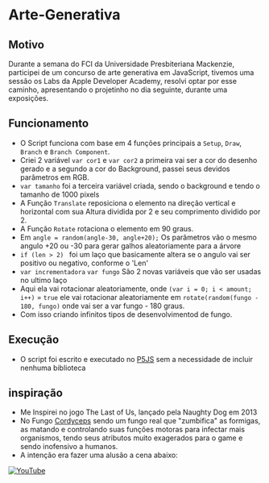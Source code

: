 # Arte-Generativa

## Motivo
Durante a semana do FCI da Universidade Presbiteriana Mackenzie, participei de um concurso de arte generativa em JavaScript, tivemos uma sessão os Labs da Apple Developer Academy, resolvi optar por esse caminho, apresentando o projetinho no dia seguinte, durante uma exposições.

## Funcionamento
- O Script funciona com base em 4 funções principais a `Setup`, `Draw`, `Branch` e `Branch Component`.
- Criei 2 variável `var cor1` e `var cor2` a primeira vai ser a cor do desenho gerado e a segundo a cor do Background, passei seus devidos parâmetros em RGB.
- `var tamanho` foi a terceira variável criada, sendo o background e tendo o tamanho de 1000 pixels
- A Função `Translate` reposiciona o elemento na direção vertical e horizontal com sua Altura dividida por 2 e seu comprimento dividido por 2.
- A Função `Rotate` rotaciona o elemento em 90 graus.
- Em `angle = random(angle-30, angle+20);` Os parâmetros vão o mesmo angulo +20 ou -30 para gerar galhos aleatoriamente para a árvore
- `if (len > 2) ` foi um laço que basicamente altera se o angulo vai ser positivo ou negativo, conforme o 'Len'
- `var incrementadora` `var fungo`  São 2 novas  variáveis que vão ser usadas no ultimo laço 
- Aqui ela vai rotacionar aleatoriamente, onde `(var i = 0; i < amount; i++)` = `true` ele vai rotacionar aleatoriamente em `rotate(random(fungo - 180, fungo)` onde vai ser a var fungo - 180 graus.
- Com isso criando infinitos tipos de desenvolvimentod de fungo.
  
## Execução
- O script foi escrito e executado no [P5JS](https://editor.p5js.org/ThiagoEst22/sketches/0Bl8NwpTt) sem a necessidade de incluir nenhuma biblioteca

## inspiração
- Me Inspirei no jogo The Last of Us, lançado pela Naughty Dog em 2013 
- No Fungo [Cordyceps](https://pt.wikipedia.org/wiki/Cordyceps) sendo um fungo real que "zumbifica" as formigas, as matando e controlando suas funções motoras para infectar mais organismos, tendo seus atributos muito exagerados para o game e sendo inofensivo a humanos.
- A intenção era fazer uma alusão a cena abaixo:

[![YouTube](https://img.shields.io/badge/YouTube-%23FF0000.svg?style=for-the-badge&logo=YouTube&logoColor=white)](https://www.youtube.com/watch?v=3gQnEQHA8jg)
